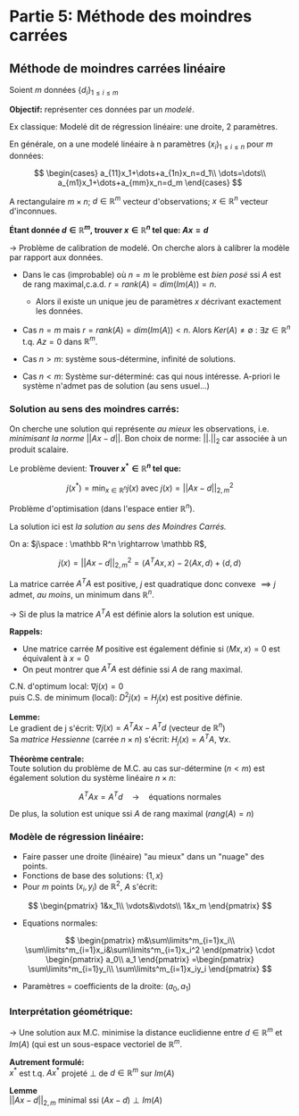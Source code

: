 # Partie 5: Méthode des moindres carrées 
## Méthode de moindres carrées linéaire 
Soient $m$ données $\{d_i\}_{1\leq i\leq m}$

**Objectif:** représenter ces données par un *modelé*.

Ex classique: Modelé dit de régression linéaire: une droite, 2 paramètres.

En générale, on a une modelé linéaire à n paramètres $(x_i)_{1\leq i\leq n}$ pour $m$ données:

$$
\begin{cases}
a_{11}x_1+\dots+a_{1n}x_n=d_1\\
\dots=\dots\\
a_{m1}x_1+\dots+a_{mm}x_n=d_m
\end{cases} 
$$

A rectangulaire $m\times n$; $d\in\mathbb R^m$ vecteur d'observations; $x\in \mathbb R^n$ vecteur d'inconnues.

**Étant donnée $d\in\mathbb R^m$, trouver $x\in \mathbb R^n$ tel que: $Ax=d$**

-> Problème de calibration de modelé. On cherche alors à calibrer la modèle par rapport aux données.

- Dans le cas (improbable) où $n=m$ le problème est _bien posé_ ssi $A$ est de rang maximal,c.a.d. $r=rank(A)=dim(Im(A))=n$.
  - Alors il existe un unique jeu de paramètres $x$ décrivant exactement les données.

- Cas $n=m$ mais $r=rank(A)=dim(Im(A))< n$. Alors $Ker(A)\neq\emptyset$ : $\exists z\in \mathbb R^n$ t.q. $Az=0$ dans $\mathbb R^m$.

- Cas $n>m$: système sous-détermine, infinité de solutions.

- Cas $n< m$: Système sur-déterminé: cas qui nous intéresse. A-priori le système n'admet pas de solution (au sens usuel...)

### Solution au sens des moindres carrés:
On cherche une solution qui représente _au mieux_ les observations, i.e. _minimisant la norme_ $||Ax-d||$.
Bon choix de norme: $||.||_ 2$ car associée à un produit scalaire.

Le problème devient: **Trouver $x^ * \in \mathbb R^n$ tel que:**

$$
j(x^ * )=\min_{x\in\mathbb R^n} j(x) \ \textrm{avec}\  j(x)=||Ax-d||^2_{2,m}
$$

Problème d'optimisation (dans l'espace entier $\mathbb R^n$).

La solution ici est _la solution au sens des Moindres Carrés._

On a: $j\space : \mathbb R^n \rightarrow \mathbb R$,

$$
j(x)=||Ax-d||^2_{2,m}=\left< A^TAx,x\right>-2\left< Ax,d\right>+\left< d,d\right>
$$

La matrice carrée $A^TA$ est positive, $j$ est quadratique donc convexe $\implies j$ admet, _au moins_, un minimum dans $\mathbb R^n$.

-> Si de plus la matrice $A^TA$ est définie alors la solution est unique.

**Rappels:**
- Une matrice carrée $M$ positive est également définie si $\left< M x, x \right>=0$ est équivalent à $x=0$
- On peut montrer que $A^TA$ est définie ssi $A$ de rang maximal.

C.N. d'optimum local: $\nabla j(x)=0$ <br/>
puis C.S. de minimum (local): $D^2j(x)=H_j(x)$ est positive définie.

**Lemme:**<br/>
Le gradient de j s'écrit: $\nabla j(x)=A^TAx-A^Td$ (vecteur de $\mathbb R^n$)<br/>
Sa _matrice Hessienne_ (carrée $n\times n$) s'écrit: $H_j (x)=A^TA,\ \forall x$.

**Théorème centrale:**<br/>
Toute solution du problème de M.C. au cas sur-détermine ($n< m$) est également solution du système linéaire $n\times n$: 

$$
A^TAx=A^Td\quad\rightarrow\quad\textrm{équations normales}
$$

De plus, la solution est unique ssi $A$ de rang maximal ($rang(A)=n$)

### Modèle de régression linéaire:
- Faire passer une droite (linéaire) "au mieux" dans un "nuage" des points.
- Fonctions de base des solutions: $\{1,x\}$
- Pour $m$ points $(x_i,y_i)$ de $\mathbb R^2$, $A$ s'écrit:

$$
\begin{pmatrix}
1&x_1\\
\vdots&\vdots\\
1&x_m
\end{pmatrix}
$$
- Equations normales:

$$
\begin{pmatrix}
m&\sum\limits^m_{i=1}x_i\\
\sum\limits^m_{i=1}x_i&\sum\limits^m_{i=1}x_i^2
\end{pmatrix}
\cdot \begin{pmatrix}
a_0\\
a_1
\end{pmatrix}
=\begin{pmatrix}
\sum\limits^m_{i=1}y_i\\
\sum\limits^m_{i=1}x_iy_i
\end{pmatrix}
$$ 

- Paramètres = coefficients de la droite: $(a_0,a_1)$

### Interprétation géométrique:
-> Une solution aux M.C. minimise la distance euclidienne entre $d\in\mathbb R^m$ et $Im(A)$ (qui est un sous-espace vectoriel de $\mathbb R^m$.<br/>

**Autrement formulé:**<br/>
$x^\ast$ est t.q. $Ax^\ast$ projeté $\perp$ de $d\in\mathbb R^m$ sur $Im(A)$

**Lemme**<br/>
$||Ax-d||_ {2,m}$ minimal ssi $(Ax-d)\perp Im(A)$
